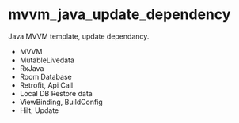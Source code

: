 # mvvm_java_update_dependency
Java MVVM template, update dependancy.

- MVVM
- MutableLivedata 
- RxJava
- Room Database
- Retrofit, Api Call 
- Local DB Restore data
- ViewBinding, BuildConfig
- Hilt, Update
